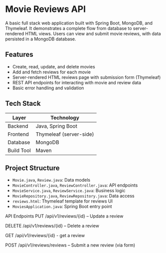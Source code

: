 # Movie Reviews API

A basic full stack web application built with Spring Boot, MongoDB, and Thymeleaf. It demonstrates a complete flow from database to server-rendered HTML views. Users can view and submit movie reviews, with data persisted in a MongoDB database.

## Features

- Create, read, update, and delete movies
- Add and fetch reviews for each movie
- Server-rendered HTML reviews page with submission form (Thymeleaf)
- REST API endpoints for interacting with movie and review data
- Basic error handling and validation

## Tech Stack

| Layer           | Technology               |
|----------------|--------------------------|
| Backend        | Java, Spring Boot        |
| Frontend       | Thymeleaf (server-side)  |
| Database       | MongoDB                  |
| Build Tool     | Maven                    |

## Project Structure

- `Movie.java`, `Review.java`: Data models
- `MovieController.java`, `ReviewController.java`: API endpoints
- `MovieService.java`, `ReviewService.java`: Business logic
- `MovieRepository.java`, `ReviewRepository.java`: Data access
- `reviews.html`: Thymeleaf template for reviews UI
- `MoviesApplication.java`: Spring Boot entry point

API Endpoints 
PUT /api/v1/reviews/{id} – Update a review

DELETE /api/v1/reviews/{id} – Delete a review

GET /api/v1/reviews/{id} - get a review

POST /api/v1/reviews/reviews – Submit a new review (via form)
